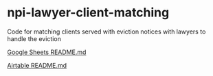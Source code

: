 # npi-lawyer-client-matching

Code for matching clients served with eviction notices with lawyers to handle the eviction

[Google Sheets README.md](google-sheets/README.md)

[Airtable README.md](airtable/README.md)

